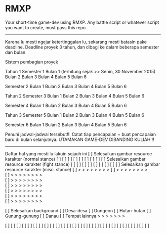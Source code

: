 # RMXP
Your short-time game-dev using RMXP.
Any battle script or whatever script you want to create, must pass this repo.

---------------------------------
Karena lu mesti ngejar ketertinggalan lu, sekarang mesti batasin pake deadline.
Deadline proyek 3 tahun, dan dibagi ke dalam beberapa semester dan bulan.

Sistem pembagian proyek

Tahun 1
  Semester 1
    Bulan 1 (terhitung sejak >> Senin, 30 November 2015)
    Bulan 2
    Bulan 3
    Bulan 4
    Bulan 5
    Bulan 6
    
  Semester 2
    Bulan 1
    Bulan 2
    Bulan 3
    Bulan 4
    Bulan 5
    Bulan 6

Tahun 2
  Semester 3
    Bulan 1
    Bulan 2
    Bulan 3
    Bulan 4
    Bulan 5
    Bulan 6
    
  Semester 4
    Bulan 1
    Bulan 2
    Bulan 3
    Bulan 4
    Bulan 5
    Bulan 6

Tahun 3
  Semester 5
    Bulan 1
    Bulan 2
    Bulan 3
    Bulan 4
    Bulan 5
    Bulan 6
    
  Semester 6
    Bulan 1
    Bulan 2
    Bulan 3
    Bulan 4
    Bulan 5
    Bulan 6

Penuhi jadwal-jadwal tersebut!!!
Catat tiap pencapaian + buat pencapaian baru di bulan selanjutnya.
UTAMAKAN GAME-DEV DIBANDING KULIAH!!!

-----------------------------------------------------
Daftar hal yang mesti lu lakuin sejauh ini
[ ] Selesaikan gambar resource karakter (normal stance)
  [ ]
  [ ] 
  [ ] 
  [ ] 
  [ ] 
  [ ] 
  [ ] 
  [ ] 
[ ] Selesaikan gambar resource karakter (fight stance)
  [ ]
  [ ] 
  [ ] 
  [ ] 
  [ ] 
  [ ] 
  [ ] 
  [ ] 
[ ] Selesaikan gambar resource karakter (misc. stance)
  [ ]
    >
    >
    >
    >
    >
    >
    >
    >
  [ ]
    >
    >
    >
    >
    >
    >
    >
    >  
  [ ]
    >
    >
    >
    >
    >
    >
    >
    >  
  [ ]
    >
    >
    >
    >
    >
    >
    >
    >  
  [ ]
    >
    >
    >
    >
    >
    >
    >
    >  
  [ ]
    >
    >
    >
    >
    >
    >
    >
    >  
  [ ]
    >
    >
    >
    >
    >
    >
    >
    >  
  [ ] 
    >
    >
    >
    >
    >
    >
    >
    >

[ ] Selesaikan background
  [ ] Desa-desa
  [ ] Dungeon
  [ ] Hutan-hutan
  [ ] Gunung-gunung
  [ ] Danau
  [ ] Tempat lainnya
    >
    >
    >
    >
    >
    >
    >
  
[ ] 
[ ] 
[ ] 
[ ] 
[ ] 
[ ] 
[ ] 
[ ] 
[ ] 
[ ] 
[ ] 
[ ] 
[ ] 
[ ] 
[ ] 
[ ] 
[ ] 
[ ] 
[ ] 
[ ] 
[ ] 
[ ] 
[ ] 
[ ] 
[ ] 
[ ] 






